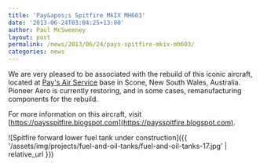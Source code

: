 ```yaml
---
title: 'Pay&apos;s Spitfire MkIX MH603'
date: '2013-06-24T03:04:25+13:00'
author: Paul McSweeney
layout: post
permalink: /news/2013/06/24/pays-spitfire-mkix-mh603/
categories: news
---
```


We are very pleased to be associated with the rebuild of this iconic aircraft, located at [Pay's Air Service](https://paysairservice.com.au/) base in Scone, New South Wales, Australia. Pioneer Aero is currently restoring, and in some cases, remanufacturing components for the rebuild.

For more information on this aircraft, visit [https://paysspitfire.blogspot.com](https://paysspitfire.blogspot.com).

![Spitfire forward lower fuel tank under construction]({{ '/assets/img/projects/fuel-and-oil-tanks/fuel-and-oil-tanks-17.jpg' | relative_url }})
